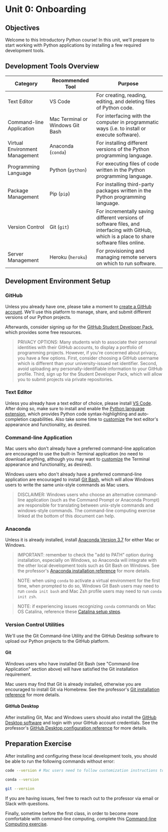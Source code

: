 # Unit 0: Onboarding

## Objectives

Welcome to this Introductory Python course! In this unit, we'll prepare to start working with Python applications by installing a few required development tools.

## Development Tools Overview

Category | Recommended Tool | Purpose
--- | --- | ---
Text Editor | VS Code | For creating, reading, editing, and deleting files of Python code.
Command-line Application | Mac Terminal or Windows Git Bash | For interfacing with the computer in programmatic ways (i.e. to install or execute software).
Virtual Environment Management | Anaconda (`conda`) | For installing different versions of the Python programming language.
Programming Language | Python (`python`) | For executing files of code written in the Python programming language.
Package Management | Pip (`pip`)| For installing third-party packages written in the Python programming language.
Version Control | Git (`git`) | For incrementally saving different versions of software files, and interfacing with GitHub, which is a place to share software files online.
Server Management | Heroku (`heroku`) | For provisioning and managing remote servers on which to run software.

## Development Environment Setup

### GitHub

Unless you already have one, please take a moment to [create a GitHub account](https://github.com/). We'll use this platform to manage, share, and submit different versions of our Python projects.

Afterwards, consider signing up for the [GitHub Student Developer Pack](https://education.github.com/pack), which provides some free resources.

> PRIVACY OPTIONS: Many students wish to associate their personal identities with their GitHub accounts, to display a portfolio of programming projects. However, if you're concerned about privacy, you have a few options. First, consider choosing a GitHub username which is different than your university-issued net identifier. Second, avoid uploading any personally-identifiable information to your GitHub profile. Third, sign up for the Student Developer Pack, which will allow you to submit projects via private repositories.

### Text Editor

Unless you already have a text editor of choice, please install [VS Code](https://code.visualstudio.com/). After doing so, make sure to install and enable the [Python language extension](/notes/devtools/vs-code.md#python-syntax-auto-completion), which provides Python code syntax-highlighting and auto-completion capabilities. Also take some time to [customize](/notes/devtools/vs-code.md#basic-configuration) the text editor's appearance and functionality, as desired.

### Command-line Application

Mac users who don't already have a preferred command-line application are encouraged to use the built-in Terminal application (no need to download anything, although you may want to [customize](/exercises/command-line-computing/mac-terminal-config.md) the Terminal appearance and functionality, as desired). 

Windows users who don't already have a preferred command-line application are encouraged to install [Git Bash](https://git-scm.com/downloads), which will allow Windows users to write the same unix-style commands as Mac users. 

> DISCLAIMER: Windows users who choose an alternative command-line application (such as the Command Prompt or Anaconda Prompt) are responsible for translating between unix-style commands and windows-style commands. The command-line computing exercise linked at the bottom of this document can help.

### Anaconda

Unless it is already installed, install [Anaconda Version 3.7](https://www.anaconda.com/download) for either Mac or Windows. 

> IMPORTANT: remember to check the "add to PATH" option during installation, especially on Windows, so Anaconda will integrate with the other local development tools such as Git Bash on Windows. See the professor's [Anaconda installation reference](/notes/clis/conda.md#installation) for more details.

> NOTE: when using `conda` to activate a virtual environment for the first time, when prompted to do so, Windows Git Bash users may need to run `conda init bash` and Mac Zsh profile users may need to run `conda init zsh`.

> NOTE: if experiencing issues recognizing `conda` commands on Mac OS Catalina, reference these [Catalina setup steps](https://github.com/prof-rossetti/intro-to-python/issues/13).

### Version Control Utilities

We'll use the Git Command-line Utility and the GitHub Desktop software to upload our Python projects to the GitHub platform.

#### Git

Windows users who have installed Git Bash (see "Command-line Application" section above) will have satisfied the Git installation requirement.

Mac users may find that Git is already installed, otherwise you are encouraged to install Git via Homebrew. See the professor's [Git installation reference](/notes/clis/git.md#installation) for more details.

#### GitHub Desktop

After installing Git, Mac and Windows users should also install the [GitHub Desktop software](https://desktop.github.com/) and login with your GitHub account credentials. See the professor's [GitHub Desktop configuration reference](/notes/devtools/github-desktop.md#configuration) for more details.

## Preparation Exercise

After installing and configuring these local development tools, you should be able to run the following commands without error:

```sh
code --version # Mac users need to follow customization instructions to configure this for the first time

conda --version

git --version
```

If you are having issues, feel free to reach out to the professor via email or Slack with questions.

Finally, sometime before the first class, in order to become more comfortable with command-line computing, complete this [Command-line Computing exercise](/exercises/command-line-computing).


